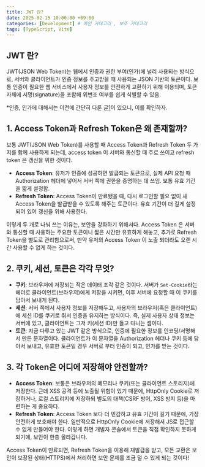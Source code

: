```yaml
---
title: JWT 란?
date: 2025-02-15 10:00:00 +09:00
categories: [Development] # 메인 카테고리 , 보조 카테고리
tags: [TypeScript, Vite]
---
```


## JWT 란?

JWT(JSON Web Token)는 웹에서 인증과 권한 부여(인가)에 널리 사용되는 방식으로, 서버와 클라이언트가 인증 정보를 주고받을 때 사용되는 JSON 기반의 토큰이다. 보통 인증이 필요한 웹 서비스에서 사용자 정보를 안전하게 교환하기 위해 이용되며, 토큰 자체에 서명(signature)을 포함해 위변조 여부를 쉽게 식별할 수 있음.

*인증, 인가에 대해서는 이전에 간단히 다룬 글[1]이 있으니, 이를 확인하자.

## 1. Access Token과 Refresh Token은 왜 존재할까?

보통 JWT(JSON Web Token)를 사용할 때 Access Token과 Refresh Token 두 가지를 함께 사용하게 되는데, access token 이 서버와 통신할 때 주로 쓰이고 refresh token 은 갱신을 위한 것이다.

- **Access Token**: 유저가 인증에 성공하면 발급되는 토큰으로, 실제 API 요청 때 Authorization 헤더에 넣어서 서버 쪽에 권한을 증명하는 데 쓰임. 보통 유효 기간을 짧게 설정함.
- **Refresh Token**: Access Token이 만료됐을 때, 다시 로그인할 필요 없이 새 Access Token을 발급받을 수 있도록 해주는 토큰이다. 유효 기간이 더 길게 설정되어 있어 갱신을 위해 사용한다.

이렇게 두 개로 나눠 쓰는 이유는, 보안을 강화하기 위해서다. Access Token 은 서버와 통신할 때 사용하는 주요한 토큰이니 짧은 시간만 유효하게 해놓고, 추가로 Refresh Token을 별도로 관리함으로써, 만약 유저의 Access Token 이 노출 되더라도 오랜 시간 사용할 수 없게 하는 것이다.

## 2. 쿠키, 세션, 토큰은 각각 무엇?

- **쿠키**: 브라우저에 저장되는 작은 데이터 조각 같은 것이다. 서버가 `Set-Cookie`라는 헤더로 클라이언트(브라우저)에게 저장을 시키면, 이후 서버에 요청할 때 이 쿠키를 담아서 보내게 된다.
- **세션**: 서버 쪽에서 사용자 정보를 저장해두고, 사용자의 브라우저(혹은 클라이언트)에 세션 ID를 쿠키로 줘서 인증을 유지하는 방식이다. 즉, 실제 사용자 상태 정보는 서버에 있고, 클라이언트는 그저 키(세션 ID)만 들고 다니는 셈이다.
- **토큰**: 지금 다루고 있는 JWT 같은 방식으로, 인증에 필요한 정보를 인코딩/서명해서 만든 문자열이다. 클라이언트가 이 문자열을 Authorization 헤더나 쿠키 등에 담아서 보내고, 유효한 토큰일 경우 서버로 부터 인증이 되고, 인가를 받는 것이다.

## 3. 각 Token은 어디에 저장해야 안전할까?

- **Access Token**: 보통은 브라우저의 메모리나 쿠키(또는 클라이언트 스토리지)에 저장한다. 근데 XSS 공격 등에 노출될 위험이 있기 때문에, HttpOnly Cookie로 저장하거나, 로컬 스토리지에 저장하되 별도의 대책(CSRF 방어, XSS 방지 등)을 마련하는 게 중요하다.
- **Refresh Token**: Access Token 보다 더 민감하고 유효 기간이 길기 때문에, 가장 안전하게 보호해야 한다. 일반적으로 HttpOnly Cookie에 저장해서 JS로 접근할 수 없게 만들어야 한다.
이렇게 하면 개발자 콘솔에서 토큰을 직접 확인하지 못하게 되기에, 보안이 한층 올라갑니다.

Access Token이 만료되면, Refresh Token을 이용해 재발급을 받고, 모든 교환은 보안이 보장된 상태(HTTPS)에서 처리하면 보안 문제를 조금 덜 수 있게 되는 것이다!

[1]: https://kybaq.github.io/posts/cookie-token-auth-jwt/
